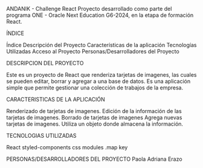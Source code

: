 ANDANIK - Challenge React
Proyecto desarrollado como parte del programa ONE - Oracle Next Education G6-2024, en la etapa de formación React.

ÍNDICE

Índice
Descripción del Proyecto
Características de la aplicación
Tecnologías Utilizadas
Acceso al Proyecto
Personas/Desarrolladores del Proyecto

DESCRIPCION DEL PROYECTO

Este es un proyecto de React que renderiza tarjetas de imagenes, las cuales se pueden editar, borrar y agregar a una base de datos. Es una aplicación simple que permite gestionar una colección de trabajos de la empresa.

CARACTERISTICAS DE LA APLICACIÓN

Renderizado de tarjetas de imagenes.
Edición de la información de las tarjetas de imagenes.
Borrado de tarjetas de imagenes
Agrega nuevas tarjetas de imagenes.
Utiliza un objeto donde almacena la información.

TECNOLOGIAS UTILIZADAS

React
styled-components
css modules
.map key

PERSONAS/DESARROLLADORES DEL PROYECTO
Paola Adriana Erazo
